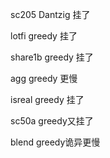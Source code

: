 sc205 Dantzig 挂了

lotfi greedy 挂了

share1b greedy 挂了

agg greedy 更慢

isreal greedy 挂了

sc50a greedy又挂了

blend greedy诡异更慢